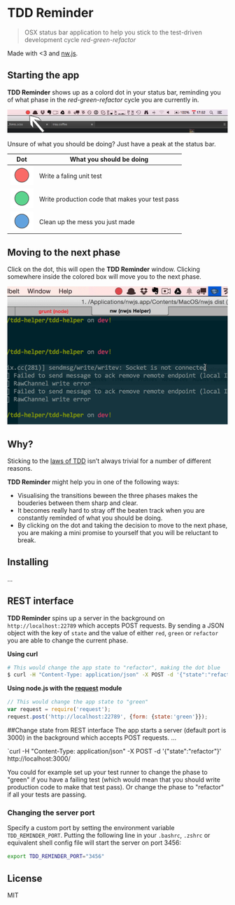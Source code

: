 # TDD Reminder

> OSX status bar application to help you stick to the test-driven development cycle *red-green-refactor*

Made with <3 and [nw.js](http://nwjs.io/).

## Starting the app
**TDD Reminder** shows up as a colord dot in your status bar, reminding you of what phase in the *red-green-refactor* cycle you are currently in.

![Tray icon](promo/tray.png)

Unsure of what you should be doing? Just have a peak at the status bar.

Dot                       | What you should be doing
------------------------- | ------------------------------------------------
![](promo/red_dot.png)    | Write a faling unit test
![](promo/green_dot.png)  | Write production code that makes your test pass
![](promo/blue_dot.png)   | Clean up the mess you just made

## Moving to the next phase
Click on the dot, this will open the **TDD Reminder** window. Clicking somewhere inside the colored box will move you to the next phase.

![Demo of transitions](promo/demo.gif)

## Why?
Sticking to the [laws of TDD](http://blog.cleancoder.com/uncle-bob/2014/12/17/TheCyclesOfTDD.html) isn’t always trivial for a number of different reasons.

<!-- Sticking to the [laws of TDD](http://blog.cleancoder.com/uncle-bob/2014/12/17/TheCyclesOfTDD.html) isn’t always easy and straight forward. You might find yourself skipping or prolonging phases of the *red-green-refactor* cycle in the hopes of progressing faster or start taking the laws for granted and becoming too lenient, blurring the lines between the different phases. -->

**TDD Reminder** might help you in one of the following ways:

* Visualising the transitions beween the three phases makes the bouderies between them sharp and clear.
* It becomes really hard to stray off the beaten track when you are constantly reminded of what you should be doing.
* By clicking on the dot and taking the decision to move to the next phase, you are making a mini promise to yourself that you will be reluctant to break.

## Installing
...

## REST interface
**TDD Reminder** spins up a server in the background on ``http://localhost:22789`` which accepts POST requests. By sending a JSON object with the key of ``state`` and the value of either ``red``, ``green`` or ``refactor`` you are able to change the current phase.

**Using curl**
```bash
# This would change the app state to "refactor", making the dot blue
$ curl -H "Content-Type: application/json" -X POST -d '{"state":"refactor"}' http://localhost:22789/
```

**Using node.js with the [request](https://github.com/request/request) module**
```javascript
// This would change the app state to "green"
var request = require('request');
request.post('http://localhost:22789', {form: {state:'green'}});
```

##Change state from REST interface
The app starts a server (default port is 3000) in the background which accepts POST requests. ...

`curl -H "Content-Type: application/json" -X POST -d '{"state":"refactor"}' http://localhost:3000/

You could for example set up your test runner to change the phase to "green" if you have a failing test (which would mean that you should write production code to make that test pass). Or change the phase to "refactor" if all your tests are passing.

### Changing the server port
Specify a custom port by setting the environment variable ``TDD_REMINDER_PORT``. Putting the following line in your `.bashrc`, `.zshrc` or equivalent shell config file will start the server on port 3456:

```bash
export TDD_REMINDER_PORT="3456"
```

## License

MIT

